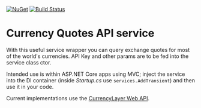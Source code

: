 [![NuGet](https://img.shields.io/nuget/v/GlitchedPolygons.Services.CurrencyQuotes.svg)](https://www.nuget.org/packages/GlitchedPolygons.Services.CurrencyQuotes) 
[![Build Status](https://travis-ci.org/GlitchedPolygons/CurrencyQuotesService.svg?branch=master)](https://travis-ci.org/GlitchedPolygons/CurrencyQuotesService)

# Currency Quotes API service
With this useful service wrapper you can query exchange quotes for most of the world's currencies.
API Key and other params are to be fed into the service class ctor. 

Intended use is within ASP.NET Core apps using MVC; inject the service into the DI container 
(inside _Startup.cs_ use `services.AddTransient`) and then use it in your code.

Current implementations use the [CurrencyLayer Web API](currencylayer.com).
